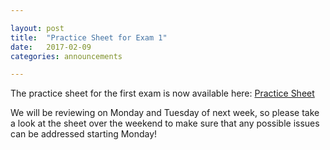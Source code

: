 ```yaml
---

layout: post
title:  "Practice Sheet for Exam 1"
date:   2017-02-09
categories: announcements 

---
```


The practice sheet for the first exam is now available here: [Practice
Sheet](http://dkrashen.github.io/calc1practice1.pdf)

We will be reviewing on Monday and Tuesday of next week, so please take a look at the sheet over the weekend to make sure that any possible issues can be addressed starting Monday!
